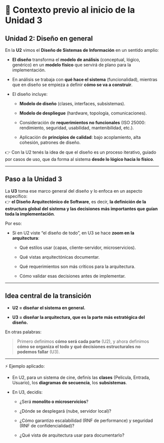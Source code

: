 
# 📌 Contexto previo al inicio de la Unidad 3

## Unidad 2: Diseño en general

En la **U2** vimos el **Diseño de Sistemas de Información** en un sentido amplio:

- **El diseño** transforma el **modelo de análisis** (conceptual, lógico, genérico) en un **modelo físico** que servirá de plano para la implementación.
    
- En análisis se trabaja con **qué hace el sistema** (funcionalidad), mientras que en diseño se empieza a definir **cómo se va a construir**.
    
- El diseño incluye:
    
    - **Modelo de diseño** (clases, interfaces, subsistemas).
        
    - **Modelo de despliegue** (hardware, topología, comunicaciones).
        
    - Consideración de **requerimientos no funcionales** (ISO 25000: rendimiento, seguridad, usabilidad, mantenibilidad, etc.).
        
    - Aplicación de **principios de calidad**: bajo acoplamiento, alta cohesión, patrones de diseño.
        

👉 Con la U2 tenés la idea de que el diseño es un proceso iterativo, guiado por casos de uso, que da forma al sistema **desde lo lógico hacia lo físico**.

---

## Paso a la Unidad 3

La **U3** toma ese marco general del diseño y lo enfoca en un aspecto específico:  
👉 **el Diseño Arquitectónico de Software**, es decir, **la definición de la estructura global del sistema y las decisiones más importantes que guían toda la implementación**.

Por eso:

- Si en U2 viste “el diseño de todo”, en U3 se hace **zoom en la arquitectura**:
    
    - Qué estilos usar (capas, cliente-servidor, microservicios).
        
    - Qué vistas arquitectónicas documentar.
        
    - Qué requerimientos son más críticos para la arquitectura.
        
    - Cómo validar esas decisiones antes de implementar.
        

---

## Idea central de la transición

- **U2 = diseñar el sistema en general.**
    
- **U3 = diseñar la arquitectura, que es la parte más estratégica del diseño.**
    

En otras palabras:

> Primero definimos **cómo será cada parte** (U2), y ahora definimos **cómo se organiza el todo y qué decisiones estructurales no podemos fallar** (U3).

---

⚡ Ejemplo aplicado:

- En U2, para un sistema de cine, definís las **clases** (Pelicula, Entrada, Usuario), los **diagramas de secuencia**, los **subsistemas**.
    
- En U3, decidís:
    
    - ¿Será **monolito o microservicios**?
        
    - ¿Dónde se desplegará (nube, servidor local)?
        
    - ¿Cómo garantizo escalabilidad (RNF de performance) y seguridad (RNF de confidencialidad)?
        
    - ¿Qué vista de arquitectura usar para documentarlo?
        
